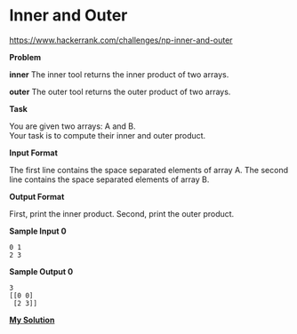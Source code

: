 # Inner and Outer

https://www.hackerrank.com/challenges/np-inner-and-outer

**Problem**

**inner**
The inner tool returns the inner product of two arrays.

**outer**
The outer tool returns the outer product of two arrays.

**Task**

You are given two arrays: A and B.   
Your task is to compute their inner and outer product.

**Input Format**
    
The first line contains the space separated elements of array A. 
The second line contains the space separated elements of array B.

**Output Format**

First, print the inner product. 
Second, print the outer product.

**Sample Input 0**

```
0 1
2 3
```

**Sample Output 0**

```
3
[[0 0]
 [2 3]]
```
[**My Solution**](answer.py)
